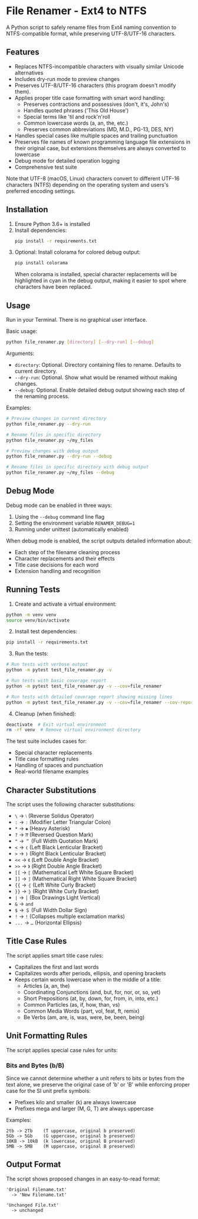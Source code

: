 # File Renamer - Ext4 to NTFS

A Python script to safely rename files from Ext4 naming convention to NTFS-compatible format, while preserving UTF-8/UTF-16 characters.

## Features

- Replaces NTFS-incompatible characters with visually similar Unicode alternatives
- Includes dry-run mode to preview changes
- Preserves UTF-8/UTF-16 characters (this program doesn't modify them).
- Applies proper title case formatting with smart word handling:
  - Preserves contractions and possessives (don't, it's, John's)
  - Handles quoted phrases ('This Old House')
  - Special terms like 'til and rock'n'roll
  - Common lowercase words (a, an, the, etc.)
  - Preserves common abbreviations (MD, M.D., PG-13, DES, NY)
- Handles special cases like multiple spaces and trailing punctuation
- Preserves file names of known programming language file extensions in their original case, but extensions themselves are always converted to lowercase
- Debug mode for detailed operation logging
- Comprehensive test suite

Note that UTF-8 (macOS, Linux) characters convert to different UTF-16 characters (NTFS) depending on the operating system and users's preferred encoding settings.

## Installation

1. Ensure Python 3.6+ is installed
2. Install dependencies:
   ```bash
   pip install -r requirements.txt
   ```
3. Optional: Install colorama for colored debug output:
   ```bash
   pip install colorama
   ```
   When colorama is installed, special character replacements will be highlighted in cyan in the debug output,
   making it easier to spot where characters have been replaced.

## Usage

Run in your Terminal. There is no graphical user interface.

Basic usage:
```bash
python file_renamer.py [directory] [--dry-run] [--debug]
```

Arguments:
- `directory`: Optional. Directory containing files to rename. Defaults to current directory.
- `--dry-run`: Optional. Show what would be renamed without making changes.
- `--debug`: Optional. Enable detailed debug output showing each step of the renaming process.

Examples:
```bash
# Preview changes in current directory
python file_renamer.py --dry-run

# Rename files in specific directory
python file_renamer.py ~/my_files

# Preview changes with debug output
python file_renamer.py --dry-run --debug

# Rename files in specific directory with debug output
python file_renamer.py ~/my_files --debug
```

## Debug Mode

Debug mode can be enabled in three ways:
1. Using the `--debug` command line flag
2. Setting the environment variable `RENAMER_DEBUG=1`
3. Running under unittest (automatically enabled)

When debug mode is enabled, the script outputs detailed information about:
- Each step of the filename cleaning process
- Character replacements and their effects
- Title case decisions for each word
- Extension handling and recognition

## Running Tests

1. Create and activate a virtual environment:
```bash
python -m venv venv
source venv/bin/activate
```

2. Install test dependencies:
```bash
pip install -r requirements.txt
```

3. Run the tests:
```bash
# Run tests with verbose output
python -m pytest test_file_renamer.py -v

# Run tests with basic coverage report
python -m pytest test_file_renamer.py -v --cov=file_renamer

# Run tests with detailed coverage report showing missing lines
python -m pytest test_file_renamer.py -v --cov=file_renamer --cov-report=term-missing
```

4. Cleanup (when finished):
```bash
deactivate  # Exit virtual environment
rm -rf venv  # Remove virtual environment directory
```

The test suite includes cases for:
- Special character replacements
- Title case formatting rules
- Handling of spaces and punctuation
- Real-world filename examples

## Character Substitutions

The script uses the following character substitutions:
- `\` → `⧵` (Reverse Solidus Operator)
- `:` → `ː` (Modifier Letter Triangular Colon)
- `*` → `✱` (Heavy Asterisk)
- `?` → `⁇` (Reversed Question Mark)
- `"` → `＂` (Full Width Quotation Mark)
- `<` → `❬` (Left Black Lenticular Bracket)
- `>` → `❭` (Right Black Lenticular Bracket)
- `<<` → `《` (Left Double Angle Bracket)
- `>>` → `》` (Right Double Angle Bracket)
- `[[` → `⟦` (Mathematical Left White Square Bracket)
- `]]` → `⟧` (Mathematical Right White Square Bracket)
- `{{` → `⦃` (Left White Curly Bracket)
- `}}` → `⦄` (Right White Curly Bracket)
- `|` → `│` (Box Drawings Light Vertical)
- `&` → `and`
- `$` → `＄` (Full Width Dollar Sign)
- `!` → `!` (Collapses multiple exclamation marks)
- `...` → `…` (Horizontal Ellipsis)

## Title Case Rules

The script applies smart title case rules:
- Capitalizes the first and last words
- Capitalizes words after periods, ellipsis, and opening brackets
- Keeps certain words lowercase when in the middle of a title:
  - Articles (a, an, the)
  - Coordinating Conjunctions (and, but, for, nor, or, so, yet)
  - Short Prepositions (at, by, down, for, from, in, into, etc.)
  - Common Particles (as, if, how, than, vs)
  - Common Media Words (part, vol, feat, ft, remix)
  - Be Verbs (am, are, is, was, were, be, been, being)

## Unit Formatting Rules

The script applies special case rules for units:

### Bits and Bytes (b/B)
Since we cannot determine whether a unit refers to bits or bytes from the text alone, we preserve the original case of 'b' or 'B' while enforcing proper case for the SI unit prefix symbols:
- Prefixes kilo and smaller (k) are always lowercase
- Prefixes mega and larger (M, G, T) are always uppercase

Examples:
```
2tb -> 2Tb    (T uppercase, original b preserved)
5Gb -> 5Gb    (G uppercase, original b preserved)
10KB -> 10kB  (k lowercase, original B preserved)
5MB -> 5MB    (M uppercase, original B preserved)
```

## Output Format

The script shows proposed changes in an easy-to-read format:
```
'Original Filename.txt'
  -> 'New Filename.txt'

'Unchanged File.txt'
  -> unchanged
